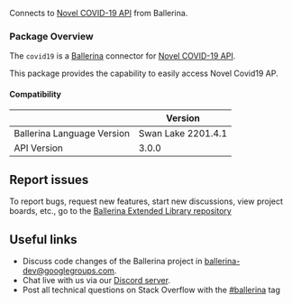 Connects to [Novel COVID-19 API](https://disease.sh/docs/) from Ballerina.

### Package Overview
The `covid19` is a [Ballerina](https://ballerina.io/) connector for [Novel COVID-19 API](https://disease.sh).  

This package provides the capability to easily access Novel Covid19 AP.

#### Compatibility
|                               | Version           |
|-------------------------------|-------------------|
| Ballerina Language Version    | Swan Lake 2201.4.1  |
| API Version                   | 3.0.0             |

## Report issues
To report bugs, request new features, start new discussions, view project boards, etc., go to the [Ballerina Extended Library repository](https://github.com/ballerina-platform/ballerina-extended-library)

## Useful links
- Discuss code changes of the Ballerina project in [ballerina-dev@googlegroups.com](mailto:ballerina-dev@googlegroups.com).
- Chat live with us via our [Discord server](https://discord.gg/ballerinalang).
- Post all technical questions on Stack Overflow with the [#ballerina](https://stackoverflow.com/questions/tagged/ballerina) tag
